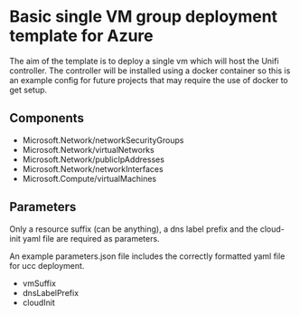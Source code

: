# Basic single VM group deployment template for Azure

The aim of the template is to deploy a single vm which will host the Unifi controller.
The controller will be installed using a docker container so this is an example
config for future projects that may require the use of docker to get setup.

## Components

- Microsoft.Network/networkSecurityGroups
- Microsoft.Network/virtualNetworks
- Microsoft.Network/publicIpAddresses
- Microsoft.Network/networkInterfaces
- Microsoft.Compute/virtualMachines

## Parameters

Only a resource suffix (can be anything), a dns label prefix and the
cloud-init yaml file are required as parameters.

An example parameters.json file includes the correctly formatted
yaml file for ucc deployment.

- vmSuffix
- dnsLabelPrefix
- cloudInit
